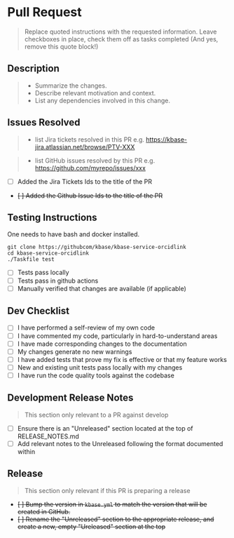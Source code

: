 # Pull Request

> Replace quoted instructions with the requested information.
> Leave checkboxes in place, check them off as tasks completed
> (And yes, remove this quote block!)

## Description

> * Summarize the changes.
> * Describe relevant motivation and context.
> * List any dependencies involved in this change.

## Issues Resolved

> * list Jira tickets resolved in this PR
>   e.g.  https://kbase-jira.atlassian.net/browse/PTV-XXX

> * list GitHub issues resolved by this PR
>   e.g. https://github.com/myrepo/issues/xxx

* [ ] Added the Jira Tickets Ids to the title of the PR
* ~~[ ] Added the Github Issue Ids to the title of the PR~~


## Testing Instructions

One needs to have bash and docker installed.

```
git clone https://githubcom/kbase/kbase-service-orcidlink
cd kbase-service-orcidlink
./Taskfile test
```
  
* [ ] Tests pass locally
* [ ] Tests pass in github actions
* [ ] Manually verified that changes are available (if applicable)

## Dev Checklist

* [ ] I have performed a self-review of my own code
* [ ] I have commented my code, particularly in hard-to-understand areas
* [ ] I have made corresponding changes to the documentation
* [ ] My changes generate no new warnings
* [ ] I have added tests that prove my fix is effective or that my feature works
* [ ] New and existing unit tests pass locally with my changes
* [ ] I have run the code quality tools against the codebase

## Development Release Notes

> This section only relevant to a PR against develop

* [ ] Ensure there is an "Unreleased" section located at the top of RELEASE_NOTES.md
* [ ] Add relevant notes to the Unreleased following the format documented within

## Release

> This section only relevant if this PR is preparing a release

* ~~[ ] Bump the version in `kbase.yml` to match the version that will be created in GitHub.~~
* ~~[ ] Rename the "Unreleased" section to the appropriate release, and create a new, empty "Ureleased" section at the top~~
